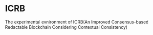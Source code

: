 # ICRB
The experimental evnironment of ICRB(An Improved Consensus-based Redactable Blockchain Considering Contextual Consistency)
